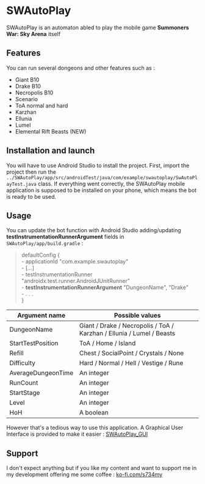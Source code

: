 # SWAutoPlay

SWAutoPlay is an automaton abled to play the mobile game **Summoners War: Sky Arena** itself

## Features

You can run several dongeons and other features such as :
- Giant B10
- Drake B10
- Necropolis B10
- Scenario
- ToA normal and hard
- Karzhan
- Ellunia
- Lumel
- Elemental Rift Beasts (NEW)

## Installation and launch

You will have to use Android Studio to install the project. First, import the project then run the `../SWAutoPlay/app/src/androidTest/java/com/example/swautoplay/SwAutoPlayTest.java` class.
If everything went correctly, the SWAutoPlay mobile application is supposed to be installed on your phone, which means the bot is ready to be used.

## Usage

You can update the bot function with Android Studio adding/updating **testInstrumentationRunnerArgument** fields in `SWAutoPlay/app/build.gradle` : 
 > defaultConfig {   
        - applicationId "com.example.swautoplay"   
        - [...]   
        - testInstrumentationRunner "androidx.test.runner.AndroidJUnitRunner"   
        - **testInstrumentationRunnerArgument** "DungeonName", "Drake"   
        - . . .   
    }   
   
| Argument name       | Possible values                                                         |
|---                  |---                                                                      |
| DungeonName         | Giant / Drake / Necropolis / ToA / Karzhan / Ellunia / Lumel / Beasts   |
| StartTestPosition   | ToA / Home / Island                                                     |
| Refill              | Chest / SocialPoint / Crystals / None                                   |
| Difficulty          | Hard / Normal / Hell / Vestige / Rune                                   |
| AverageDungeonTime  | An integer                                                              |
| RunCount            | An integer                                                              |
| StartStage          | An integer                                                              |
| Level               | An integer                                                              |
| HoH                 | A boolean                                                               |

However that's a tedious way to use this application. A Graphical User Interface is provided to make it easier : [SWAutoPlay_GUI](https://github.com/JulienCHATEAU/SWAutoPlay_GUI)

## Support

I don't expect anything but if you like my content and want to support me in my development offering me some coffee :
[ko-fi.com/s734my](https://ko-fi.com/s734my) 
